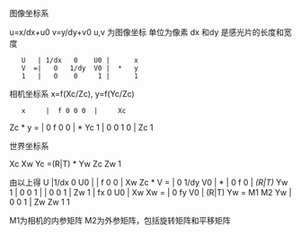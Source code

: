 图像坐标系


u=x/dx+u0 v=y/dy+v0
u,v 为图像坐标 单位为像素 
dx 和dy 是感光片的长度和宽度
      
       U   | 1/dx   0    U0 |      x
       V  =|   0   1/dy  V0 |  *   y
       1   |   0    0     1 |      1

相机坐标系
x=f(Xc/Zc), y=f(Yc/Zc)
                               
       x     |  f 0 0 0  |     Xc  
Zc *   y   = |  0 f 0 0  |  *  Yc
       1     |  0 0 1 0  |     Zc
                                1

世界坐标系

Xc          Xw
Yc =(R|T) * Yw 
Zc          Zw
             1

由以上得
     U     |1/dx      0    U0 |   | f 0 0 |          Xw
Zc * V   = | 0      1/dy   V0 | * | 0 f 0 | *(R|T)*  Yw
     1     | 0        0     1 |   | 0 0 1 |          Zw
                                                      1
           | fx 0  U0 |       Xw           Xw
         = | 0  fy V0 | (R|T) Yw  = M1 M2  Yw
           | 0  0  1  |       Zw           Zw
                              1             1

M1为相机的内参矩阵
M2为外参矩阵，包括旋转矩阵和平移矩阵